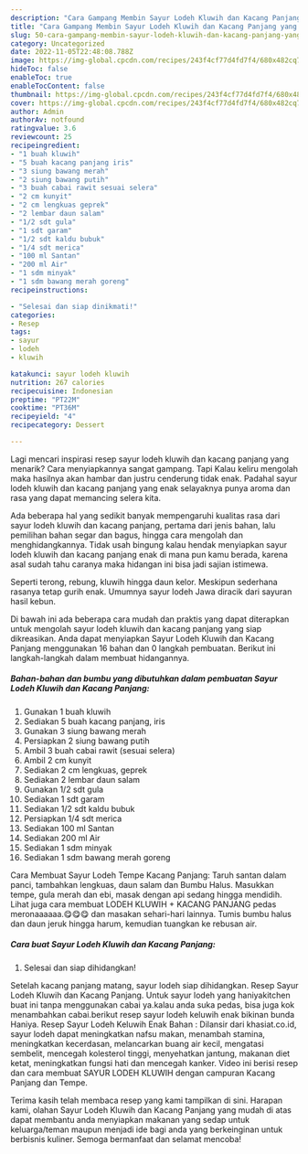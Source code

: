 ```yaml
---
description: "Cara Gampang Membin Sayur Lodeh Kluwih dan Kacang Panjang yang Enak}"
title: "Cara Gampang Membin Sayur Lodeh Kluwih dan Kacang Panjang yang Enak}"
slug: 50-cara-gampang-membin-sayur-lodeh-kluwih-dan-kacang-panjang-yang-enak
category: Uncategorized
date: 2022-11-05T22:48:08.788Z
image: https://img-global.cpcdn.com/recipes/243f4cf77d4fd7f4/680x482cq70/sayur-lodeh-kluwih-dan-kacang-panjang-foto-resep-utama.jpg
hideToc: false
enableToc: true
enableTocContent: false
thumbnail: https://img-global.cpcdn.com/recipes/243f4cf77d4fd7f4/680x482cq70/sayur-lodeh-kluwih-dan-kacang-panjang-foto-resep-utama.jpg
cover: https://img-global.cpcdn.com/recipes/243f4cf77d4fd7f4/680x482cq70/sayur-lodeh-kluwih-dan-kacang-panjang-foto-resep-utama.jpg
author: Admin
authorAv: notfound
ratingvalue: 3.6
reviewcount: 25
recipeingredient:
- "1 buah kluwih"
- "5 buah kacang panjang iris"
- "3 siung bawang merah"
- "2 siung bawang putih"
- "3 buah cabai rawit sesuai selera"
- "2 cm kunyit"
- "2 cm lengkuas geprek"
- "2 lembar daun salam"
- "1/2 sdt gula"
- "1 sdt garam"
- "1/2 sdt kaldu bubuk"
- "1/4 sdt merica"
- "100 ml Santan"
- "200 ml Air"
- "1 sdm minyak"
- "1 sdm bawang merah goreng"
recipeinstructions:

- "Selesai dan siap dinikmati!"
categories:
- Resep
tags:
- sayur
- lodeh
- kluwih

katakunci: sayur lodeh kluwih 
nutrition: 267 calories
recipecuisine: Indonesian
preptime: "PT22M"
cooktime: "PT36M"
recipeyield: "4"
recipecategory: Dessert

---
```



Lagi mencari inspirasi resep sayur lodeh kluwih dan kacang panjang yang menarik? Cara menyiapkannya sangat gampang. Tapi Kalau keliru mengolah maka hasilnya akan hambar dan justru cenderung tidak enak. Padahal sayur lodeh kluwih dan kacang panjang yang enak selayaknya punya aroma dan rasa yang dapat memancing selera kita.


Ada beberapa hal yang sedikit banyak mempengaruhi kualitas rasa dari sayur lodeh kluwih dan kacang panjang, pertama dari jenis bahan, lalu pemilihan bahan segar dan bagus, hingga cara mengolah dan menghidangkannya. Tidak usah bingung kalau hendak menyiapkan sayur lodeh kluwih dan kacang panjang enak di mana pun kamu berada, karena asal sudah tahu caranya maka hidangan ini bisa jadi sajian istimewa.

Seperti terong, rebung, kluwih hingga daun kelor. Meskipun sederhana rasanya tetap gurih enak. Umumnya sayur lodeh Jawa diracik dari sayuran hasil kebun.


Di bawah ini ada beberapa cara mudah dan praktis yang dapat diterapkan untuk mengolah sayur lodeh kluwih dan kacang panjang yang siap dikreasikan. Anda dapat menyiapkan Sayur Lodeh Kluwih dan Kacang Panjang menggunakan 16 bahan dan 0 langkah pembuatan. Berikut ini langkah-langkah dalam membuat hidangannya.

<!--inarticleads1-->

##### Bahan-bahan dan bumbu yang dibutuhkan dalam pembuatan Sayur Lodeh Kluwih dan Kacang Panjang:

1. Gunakan 1 buah kluwih
1. Sediakan 5 buah kacang panjang, iris
1. Gunakan 3 siung bawang merah
1. Persiapkan 2 siung bawang putih
1. Ambil 3 buah cabai rawit (sesuai selera)
1. Ambil 2 cm kunyit
1. Sediakan 2 cm lengkuas, geprek
1. Sediakan 2 lembar daun salam
1. Gunakan 1/2 sdt gula
1. Sediakan 1 sdt garam
1. Sediakan 1/2 sdt kaldu bubuk
1. Persiapkan 1/4 sdt merica
1. Sediakan 100 ml Santan
1. Sediakan 200 ml Air
1. Sediakan 1 sdm minyak
1. Sediakan 1 sdm bawang merah goreng


Cara Membuat Sayur Lodeh Tempe Kacang Panjang: Taruh santan dalam panci, tambahkan lengkuas, daun salam dan Bumbu Halus. Masukkan tempe, gula merah dan ebi, masak dengan api sedang hingga mendidih. Lihat juga cara membuat LODEH KLUWIH + KACANG PANJANG pedas meronaaaaaa.😋😋😋 dan masakan sehari-hari lainnya. Tumis bumbu halus dan daun jeruk hingga harum, kemudian tuangkan ke rebusan air. 

<!--inarticleads2-->

##### Cara buat Sayur Lodeh Kluwih dan Kacang Panjang:


1. Selesai dan siap dihidangkan!

Setelah kacang panjang matang, sayur lodeh siap dihidangkan. Resep Sayur Lodeh Kluwih dan Kacang Panjang. Untuk sayur lodeh yang haniyakitchen buat ini tanpa menggunakan cabai ya.kalau anda suka pedas, bisa juga kok menambahkan cabai.berikut resep sayur lodeh keluwih enak bikinan bunda Haniya. Resep Sayur Lodeh Keluwih Enak Bahan : Dilansir dari khasiat.co.id, sayur lodeh dapat meningkatkan nafsu makan, menambah stamina, meningkatkan kecerdasan, melancarkan buang air kecil, mengatasi sembelit, mencegah kolesterol tinggi, menyehatkan jantung, makanan diet ketat, meningkatkan fungsi hati dan mencegah kanker. Video ini berisi resep dan cara membuat SAYUR LODEH KLUWIH dengan campuran Kacang Panjang dan Tempe. 

Terima kasih telah membaca resep yang kami tampilkan di sini. Harapan kami, olahan Sayur Lodeh Kluwih dan Kacang Panjang yang mudah di atas dapat membantu anda menyiapkan makanan yang sedap untuk keluarga/teman maupun menjadi ide bagi anda yang berkeinginan untuk berbisnis kuliner. Semoga bermanfaat dan selamat mencoba!
